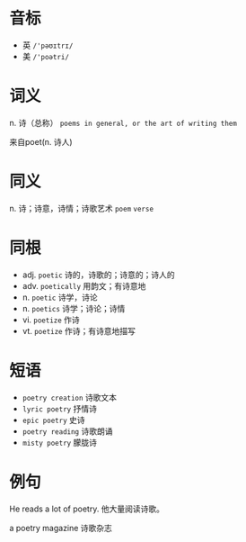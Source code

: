 # 音标

- 英 `/'pəʊɪtrɪ/`
- 美 `/'poətri/`

# 词义

n. 诗（总称）
`poems in general, or the art of writing them`



来自poet(n. 诗人)

# 同义

n. 诗；诗意，诗情；诗歌艺术
`poem` `verse`

# 同根

- adj. `poetic` 诗的，诗歌的；诗意的；诗人的
- adv. `poetically` 用韵文；有诗意地
- n. `poetic` 诗学，诗论
- n. `poetics` 诗学；诗论；诗情
- vi. `poetize` 作诗
- vt. `poetize` 作诗；有诗意地描写

# 短语

- `poetry creation` 诗歌文本
- `lyric poetry` 抒情诗
- `epic poetry` 史诗
- `poetry reading` 诗歌朗诵
- `misty poetry` 朦胧诗

# 例句

He reads a lot of poetry.
他大量阅读诗歌。

a poetry magazine
诗歌杂志


